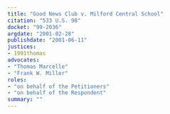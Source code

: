 ```yaml
---
title: "Good News Club v. Milford Central School"
citation: "533 U.S. 98"
docket: "99-2036"
argdate: "2001-02-28"
publishdate: "2001-06-11"
justices:
- 1991thomas
advocates:
- "Thomas Marcelle"
- "Frank W. Miller"
roles:
- "on behalf of the Petitioners"
- "on behalf of the Respondent"
summary: ""
---
```


